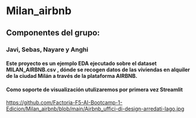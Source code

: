 # Milan_airbnb
## Componentes del grupo:
### Javi, Sebas, Nayare y Anghi

#### Este proyecto es un ejemplo EDA ejecutado sobre el dataset MILAN_AIRBNB.csv , dónde se recogen datos de las viviendas en alquiler de la ciudad Milán a través de la plataforma AIRBNB.
#### Como soporte de visualización utulizaremos por primera vez Streamlit 

https://github.com/Factoria-F5-AI-Bootcamp-1-Edicion/Milan_airbnb/blob/main/Airbnb_uffici-di-design-arredati-lago.jpg
